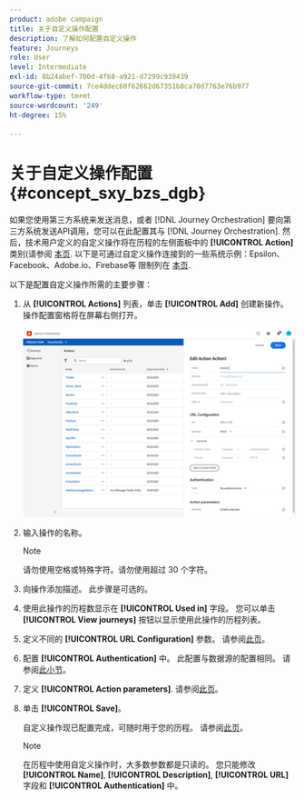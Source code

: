 ```yaml
---
product: adobe campaign
title: 关于自定义操作配置
description: 了解如何配置自定义操作
feature: Journeys
role: User
level: Intermediate
exl-id: 8b24abef-700d-4f68-a921-d7299c939439
source-git-commit: 7ce4ddec60f62662d67351b8ca70d7763e76b977
workflow-type: tm+mt
source-wordcount: '249'
ht-degree: 15%

---
```


# 关于自定义操作配置 {#concept_sxy_bzs_dgb}

如果您使用第三方系统来发送消息，或者 [!DNL Journey Orchestration] 要向第三方系统发送API调用，您可以在此配置其与 [!DNL Journey Orchestration]. 然后，技术用户定义的自定义操作将在历程的左侧面板中的 **[!UICONTROL Action]** 类别(请参阅 [本页](../building-journeys/about-action-activities.md). 以下是可通过自定义操作连接到的一些系统示例：Epsilon、Facebook、Adobe.io、Firebase等
限制列在 [本页](../about/limitations.md).

以下是配置自定义操作所需的主要步骤：

1. 从 **[!UICONTROL Actions]** 列表，单击 **[!UICONTROL Add]** 创建新操作。 操作配置窗格将在屏幕右侧打开。

   ![](../assets/custom2.png)

1. 输入操作的名称。

   >[!NOTE]
   >
   >请勿使用空格或特殊字符。请勿使用超过 30 个字符。

1. 向操作添加描述。 此步骤是可选的。
1. 使用此操作的历程数显示在 **[!UICONTROL Used in]** 字段。 您可以单击 **[!UICONTROL View journeys]** 按钮以显示使用此操作的历程列表。
1. 定义不同的 **[!UICONTROL URL Configuration]** 参数。 请参阅[此页](../action/url-configuration.md)。
1. 配置 **[!UICONTROL Authentication]** 中。 此配置与数据源的配置相同。  请参阅[此小节](../datasource/external-data-sources.md#section_wjp_nl5_nhb)。
1. 定义 **[!UICONTROL Action parameters]**. 请参阅[此页](../action/defining-the-message-parameters.md)。
1. 单击 **[!UICONTROL Save]**。

   自定义操作现已配置完成，可随时用于您的历程。 请参阅[此页](../building-journeys/about-action-activities.md)。

   >[!NOTE]
   >
   >在历程中使用自定义操作时，大多数参数都是只读的。 您只能修改 **[!UICONTROL Name]**, **[!UICONTROL Description]**, **[!UICONTROL URL]** 字段和 **[!UICONTROL Authentication]** 中。
